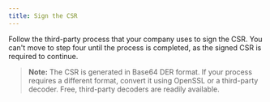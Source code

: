 ```yaml
---
title: Sign the CSR
---
```


Follow the third-party process that your company uses to sign the CSR. You can't move to step four until the process is completed, as the signed CSR is required to continue.

> **Note:** The CSR is generated in Base64 DER format. If your process requires a different format, convert it using OpenSSL or a third-party decoder. Free, third-party decoders are readily available.

<NextSectionLink/>
